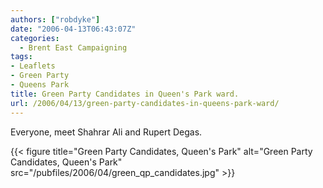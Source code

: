 ```yaml
---
authors: ["robdyke"]
date: "2006-04-13T06:43:07Z"
categories:
  - Brent East Campaigning
tags:
- Leaflets
- Green Party
- Queens Park
title: Green Party Candidates in Queen's Park ward.
url: /2006/04/13/green-party-candidates-in-queens-park-ward/
---
```

Everyone, meet Shahrar Ali and Rupert Degas.

{{< figure title="Green Party Candidates, Queen's Park" alt="Green Party Candidates, Queen's Park" src="/pubfiles/2006/04/green_qp_candidates.jpg" >}}